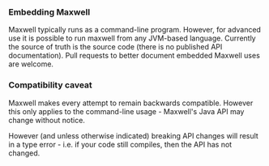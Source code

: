 ### Embedding Maxwell

Maxwell typically runs as a command-line program. However, for advanced use it
is possible to run maxwell from any JVM-based language. Currently the source of
truth is the source code (there is no published API documentation). Pull requests
to better document embedded Maxwell uses are welcome.

### Compatibility caveat

Maxwell makes every attempt to remain backwards compatible. However this
only applies to the command-line usage - Maxwell's Java API may change without
notice.

However (and unless otherwise indicated) breaking API changes will result in
a type error - i.e. if your code still compiles, then the API has not changed.
